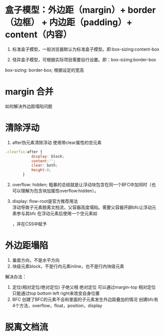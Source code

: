 # 盒子模型：外边距（margin）+ border（边框） + 内边距（padding）+ content（内容）

1. 标准盒子模型，一般浏览器默认为标准盒子模型。即:box-sizing:content-box

2. 怪异盒子模型，可根据实际项目需要自行设置。即：box-sizing:border-box

box-sizing: border-box;  根据设定的宽高

# margin 合并 
如何解决外边距塌陷问题

# 清除浮动
1. after伪元素清除浮动  使用带clear属性的空元素
```javascript
.clearfix:after {
            display: block;
            content:'';
            clear: both;
            height:0;
        }
```
2. overflow: hidden;
粗暴的总结就是让浮动块包含在同一个BFC中加同时（也可以理解为包含块加属性overflow:hidden）。

3. display: flow-root是官方推荐用法  
浮动导致子元素脱离文档流，父容器高度塌陷。需要父容器开辟bfc让浮动元素参与其bfc
在浮动元素后使用一个空元素如<div class="clear"></div>，并在CSS中赋予 

# 外边距塌陷
1. 垂直方向，不是水平方向
2. 块级元素block，不是行内元素inline，也不是行内块级元素

解决办法：
1. 定位(相对定位/绝对定位)
子绝父相 
绝对定位 可以通过margin-top
相对定位 只能通过top bottom left right来改变自身位置
2. BFC 创建了BFC的元素不会和里面的子元素发生外边距叠加的情况 
创建bfc有4个方法，overflow，float，position，display

# 脱离文档流